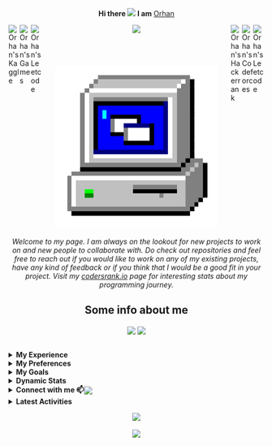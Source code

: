 <p align="center">
 <strong>Hi there </strong><img src="https://raw.githubusercontent.com/iampavangandhi/iampavangandhi/master/gifs/Hi.gif" height="30px"> <strong>I am</strong>  <a href="https://orhanar.github.io">Orhan</a>
</p> 

<a href="https://www.kaggle.com/orhanar"><img align="left" alt="Orhan's Kaggle" width="22px" src="https://cdn.jsdelivr.net/npm/simple-icons@3.1.0/icons/kaggle.svg"/></a>
<a href="https://orhana.itch.io"><img align="left" alt="Orhan's Games" width="22px" src="https://cdn.jsdelivr.net/npm/simple-icons@3.4.1/icons/unity.svg"/></a>
</a>
<a href="https://medium.com/@orhanarifoglu"><img align="left" alt="Orhan's Leetcode" width="22px" src="https://cdn.jsdelivr.net/npm/simple-icons@v3/icons/medium.svg"/></a>
<a href="https://leetcode.com/orhana/"><img align="right" alt="Orhan's Leetcode" width="22px" src="https://cdn.jsdelivr.net/npm/simple-icons@v3/icons/leetcode.svg" /></a>
<a href="https://codeforces.com/profile/orhana"><img align="right" alt="Orhan's Codeforces" width="22px" src="https://cdn.jsdelivr.net/npm/simple-icons@3.4.1/icons/codeforces.svg"/></a>
<a href="https://www.hackerrank.com/orhanarifoglu"><img align="right" alt="Orhan's Hackerrank" width="22px" src="https://cdn.jsdelivr.net/npm/simple-icons@3.1.0/icons/hackerrank.svg"/></a>
<p align="center">
<a href="https://www.linkedin.com/in/orhan-arifoglu-a3b6891aa/"><img src="https://cdn.jsdelivr.net/npm/simple-icons@3.1.0/icons/linkedin.svg" width="22px"/></a>
</p>

</br>
</br>

<div>
<p align="center">
	 <img src="https://github.com/orhanar/orhanar/blob/master/Assets/PC.gif" alt="animated"/>
</p>
</div>

<div>
<p align="center">
<em>Welcome to my page. I am always on the lookout for new projects to work on and new people to collaborate with. Do check out repositories and feel free to reach out if you would like to work on any of my existing projects, have any kind of feedback or if you think that I would be a good fit in your project. Visit my <a href="https://profile.codersrank.io/user/orhanar/">codersrank.io</a> page for interesting stats about my programming journey.</em>
</p>
</div>




<div>
<p align="center">
	<h2 align="center">Some info about me </h2>
</p>
<p align="center">
	<img align="center" src="https://img.shields.io/badge/TDD-Advocate-_.svg"> <img align="center" src="https://img.shields.io/badge/Clean%20Code-Evangelist-_.svg">
</p
</div>
 
</br>

<details>
	<summary>
 		<b>My Experience</b>
	</summary>

<h2>I mainly have experience with below languages</h2>

<code><img height="30" src="https://raw.githubusercontent.com/github/explore/80688e429a7d4ef2fca1e82350fe8e3517d3494d/topics/javascript/javascript.png"></code>
[![C++](https://img.shields.io/badge/c++%20-%2300599C.svg?&style=for-the-badge&logo=c%2B%2B&ogoColor=white&link=https://github.com/orhanar?tab=repositories&q=&type=&language=c++)](https://github.com/orhanar?tab=repositories&q=&type=&language=c++) 
[![Python](https://img.shields.io/badge/python%20-%2314354C.svg?&style=for-the-badge&logo=python&logoColor=white&link=https://github.com/orhanar?tab=repositories&q=&type=&language=python)](https://github.com/orhanar?tab=repositories&q=&type=&language=python)
<code><img height="30" src="https://img.shields.io/badge/-Java 8-06305b?style=flat&logo=java&logoColor=white"></code>
<code><img height="30" src="https://github.com/orhanar/orhanar/blob/master/dev/languages/csharp_dotnet.svg"></code>
[![C](https://img.shields.io/badge/c%20-%2300599C.svg?&style=for-the-badge&logo=c&logoColor=white&link=https://github.com/orhanar?tab=repositories&q=&type=&language=c)](https://github.com/orhanar?tab=repositories&q=&type=&language=c) 

<h2>In web development I have experience with below tools</h2>

<code><img height="30" src="https://github.com/orhanar/orhanar/blob/master/dev/frameworks/reactnative.svg"></code>
<code><img height="30" src="https://github.com/orhanar/orhanar/blob/master/dev/new/bootstrap.svg"></code>
<code><img height="30" src="https://github.com/orhanar/orhanar/blob/master/dev/new/jquery.svg"></code>
<code><img height="30" src="https://github.com/orhanar/orhanar/blob/master/dev/new/flutter.svg"></code>
<code><img height="30" src="https://img.shields.io/badge/-django-black?style=flat&logo=django"></code>
<code><img height="30" src="https://raw.githubusercontent.com/github/explore/80688e429a7d4ef2fca1e82350fe8e3517d3494d/topics/html/html.png" alt="html"></code>
<code><img height="30" src="https://raw.githubusercontent.com/github/explore/80688e429a7d4ef2fca1e82350fe8e3517d3494d/topics/css/css.png" alt="css"></code>
<code><img height="30" src="https://raw.githubusercontent.com/github/explore/80688e429a7d4ef2fca1e82350fe8e3517d3494d/topics/mysql/mysql.png"></code>
<code><img height="30" src="https://img.shields.io/badge/-React-black?style=flat&logo=react&link=https://github.com/hritik5102"></code>
<code><img height="30" src="https://github.com/orhanar/orhanar/blob/master/dev/new/nodejs_larger.svg"></code>
<code><img height="30" src="https://img.shields.io/badge/flask%20-%23000.svg?&style=for-the-badge&logo=flask&logoColor=white"/></code>
<code><img height="30" src="https://raw.githubusercontent.com/github/explore/80688e429a7d4ef2fca1e82350fe8e3517d3494d/topics/firebase/firebase.png"></code>
<code><img height="30" src="https://raw.githubusercontent.com/github/explore/80688e429a7d4ef2fca1e82350fe8e3517d3494d/topics/sql/sql.png" alt="sql"></code>
<code><img height="30" src="https://img.shields.io/badge/-MySQL-black?style=flat"></code>
<code><img height="30" src="https://raw.githubusercontent.com/github/explore/80688e429a7d4ef2fca1e82350fe8e3517d3494d/topics/postgresql/postgresql.png"></code>

<h2>Generally some technologies I have had experience within the past</h2>

<code><img height="30" src="https://img.shields.io/badge/markdown-%23000000.svg?&style=for-the-badge&logo=markdown&logoColor=white"/></code>
<code><img height="30" src="https://img.shields.io/badge/git%20-%23F05033.svg?&style=for-the-badge&logo=git&logoColor=white"/></code>
<code><img height="30" src="https://github.com/orhanar/orhanar/blob/master/dev/new/vmware.svg"></code>
<code><img height="30" src="https://raw.githubusercontent.com/github/explore/80688e429a7d4ef2fca1e82350fe8e3517d3494d/topics/terminal/terminal.png"></code>
<code><img height="30" src="https://www.vectorlogo.zone/logos/linux/linux-ar21.svg"></code>
![Jira](https://img.shields.io/badge/-Jira-000000?style=flat&logo=jira-software&logoColor=white&logoColor=0052CC)

<h2>Hosting services I used before</h2>

<code><img height="30" src="https://img.shields.io/badge/AWS%20-%23FF9900.svg?&style=for-the-badge&logo=amazon-aws&logoColor=white"></code>
<code><img height="30" src="https://img.shields.io/badge/heroku%20-%23430098.svg?&style=for-the-badge&logo=heroku&logoColor=white"></code>
<code><img height="30" src="https://github.com/orhanar/orhanar/blob/master/dev/new/digitalocean.svg"></code>
<code><img height="30" src="https://github.com/orhanar/orhanar/blob/master/dev/new/azure.svg"></code>
<code><img height="30" src="https://github.com/orhanar/orhanar/blob/master/dev/new/google_cloud_platform.svg"></code>

<h2>CI/CD Tools I used before</h2>

<code><img height="30" src="https://raw.githubusercontent.com/github/explore/80688e429a7d4ef2fca1e82350fe8e3517d3494d/topics/docker/docker.png"></code>
<code><img height="30" src="https://github.com/orhanar/orhanar/blob/master/dev/new/kubernetes.svg"></code>
[![Docker](https://img.shields.io/badge/-Docker-black?style=flat-square&logo=docker&link=https://github.com/LuizCarlosAbbott/)](https://github.com/LuizCarlosAbbott/)
![Azure](https://img.shields.io/badge/-AzureDevops-0175C2)
![Travis](https://img.shields.io/badge/-Travis-red)

<h2>Design Tools I used before</h2>

![Adobe XD](http://img.shields.io/badge/-Abode%20XD-fe61f6?style=flat-square&logo=adobe-XD&logoColor=ffffff)

</details>

<details>
	<summary>
		 <b>My Preferences</b>
	</summary>

<h2> 🌱 Areas I like to work on </h2>

![Leetcode](https://img.shields.io/badge/-LeetCode-02569B)
![Problem Solving](https://img.shields.io/badge/-Problem%20Solving-ffa804)
![Database Management](https://img.shields.io/badge/-Database%20Management-4d008f)
![Machine Learning](https://img.shields.io/badge/-Machine%20Learning-102230)
[![SpringBoot](https://img.shields.io/badge/-Springboot-black?style=flat&logo=spring&link=https://github.com/hritik5102)](https://github.com/hritik5102) 
<img src="https://github.com/orhanar/orhanar/blob/master/Assets/ai.svg" alt="ai" style="vertical-align:top; margin:4px">
<img src="https://github.com/orhanar/orhanar/blob/master/Assets/datascience.svg" alt="datascience" style="vertical-align:top; margin:4px">
<code><img height="30" src="https://github.com/orhanar/orhanar/blob/master/dev/new/desktop.svg"></code>
<code><img height="30" src="https://github.com/orhanar/orhanar/blob/master/dev/new/mobile.svg"></code>
<code><img height="30" src="https://github.com/orhanar/orhanar/blob/master/dev/new/security.svg"></code>
<code><img height="30" src="https://github.com/orhanar/orhanar/blob/master/dev/new/tools.svg"></code>
<code><img height="30" src="https://github.com/orhanar/orhanar/blob/master/dev/new/web.svg"></code>
<code><img height="30" src="https://github.com/orhanar/orhanar/blob/master/dev/new/gamedev.svg"></code>
<code><img height="30" src="https://github.com/orhanar/orhanar/blob/master/dev/new/datascience.svg"></code>
<code><img height="30" src="https://github.com/orhanar/orhanar/blob/master/dev/new/cloud.svg"></code>

<h2>Database preferences</h2>

![MySQL](https://img.shields.io/badge/-MySQL-black?style=flat-square&logo=mysql)
![MongoDB](https://img.shields.io/badge/-MongoDB-black?style=flat-square&logo=mongodb)
![PostgreSQL](https://img.shields.io/badge/-PostgreSQL-336791?style=flat-square&logo=postgresql)
![Oracle Database](http://img.shields.io/badge/-Oracle-DD0031?style=flat-square&logo=oracle)
![MS SQL Server](http://img.shields.io/badge/-MS%20SQL%20Server-CC2927?style=flat-square&logo=microsoft-sql-server&logoColor=ffffff)

<h2>Deployment preferences</h2>

![GitHub](https://img.shields.io/badge/-GitHub-181717?style=flat-square&logo=github)
![Heroku](https://img.shields.io/badge/-Heroku-430098?style=flat-square&logo=heroku)
![Google Cloud](https://img.shields.io/badge/Google%20Cloud-black?style=flat-square&logo=google-cloud&link=https://github.com/LuizCarlosAbbott/)
![Github Actions](http://img.shields.io/badge/-Github%20Actions-2088FF?style=flat-square&logo=github-actions&logoColor=ffffff)
[![Amazon AWS](https://img.shields.io/badge/Amazon%20AWS-232F3E?style=flat-square&logo=amazon-aws&link=https://github.com/LuizCarlosAbbott/)](https://github.com/LuizCarlosAbbott/)

<h2>My preferred go to Tech Stack</h2>

![Spring](http://img.shields.io/badge/-Spring-6DB33F?style=flat-square&logo=spring&logoColor=ffffff)
![Android](http://img.shields.io/badge/-Android-3DDC84?style=flat-square&logo=android&logoColor=ffffff)
![Maven](http://img.shields.io/badge/-Maven-1565c0?style=flat-square&logo=apache-maven)
![HTML5](https://img.shields.io/badge/-HTML5-%23E44D27?style=flat-square&logo=html5&logoColor=ffffff)
![CSS3](https://img.shields.io/badge/-CSS3-%231572B6?style=flat-square&logo=css3)
![JavaScript](https://img.shields.io/badge/-JavaScript-%23F7DF1C?style=flat-square&logo=javascript&logoColor=000000&labelColor=%23F7DF1C&color=%23FFCE5A)

</details>

<details>
	<summary>
  		<b>My Goals</b>
	</summary>

<h2> To learn and get good at below ✨ tech stacks </h2>

<table>
<tbody>
	
<td align="center" width="20%">
<span><b><center>Ansible</center></b></span> 
<img height=64px src="https://encrypted-tbn0.gstatic.com/images?q=tbn%3AANd9GcSEbbMBYx3DSbnzVxofkkvdV83FRA-lma9Y_Q&usqp=CAU"> 
</td>

<td align="center" width="20%">
<span><b><center>AWS</center></b></span> 
<img height=64px src="https://encrypted-tbn0.gstatic.com/images?q=tbn%3AANd9GcQV9AyEyvrlIJLOfbxFLfOr03Qy5gRL0txWMQ&usqp=CAU"> 
</td>

<td align="center" width="20%">
<span><b><center>Docker</center></b></span> 
<img height=64px src="https://encrypted-tbn0.gstatic.com/images?q=tbn%3AANd9GcTApU_6Eg4oWx3NMhLifHmNEkxjeMxfd3oGUA&usqp=CAU"> 
</td>

<td align="center" width="20%">
<span><b><center>Flask</center></b></span> 
<img height=64px src="https://www.pngitem.com/pimgs/m/159-1595977_flask-python-logo-hd-png-download.png"> 
</td>

<td align="center" width="20%">
<span><b><center>Git</center></b></span> 
<img height=64px src="https://git-scm.com/images/logos/downloads/Git-Logo-2Color.png"> 
</td>

<td align="center" width="20%">
<span><b><center>Jenkins</center></b></span> 
<img height=64px src="https://www.devteam.space/wp-content/uploads/2018/03/jenkins.jpg"> 
</td>
		
<td align="center" width="20%">
<span><b><center>Kubernetes</center></b></span> 
<img height=64px src="https://d15shllkswkct0.cloudfront.net/wp-content/blogs.dir/1/files/2019/05/Kubernetes_New.png"> 
</td>

<td align="center" width="20%">
<span><b><center>Linux System Administration</center></b></span> 
<img height=64px src="https://upload.wikimedia.org/wikipedia/commons/a/af/Tux.png"> 
</td>

<td align="center" width="20%">
<span><b><center>Python</center></b></span> 
<img height=64px src="https://www.python.org/static/community_logos/python-logo.png"> 
</td>

<td align="center" width="20%">
<span><b><center>MongoDB</center></b></span> 
<img height=64px src="https://www.logolynx.com/images/logolynx/d5/d50b83324fb4fbab14cdfaf47409115b.jpeg"> 
</td>

<td align="center" width="20%">
<span><b><center>SQL</center></b></span> 
<img height=64px src="https://i0.wp.com/www.complexsql.com/wp-content/uploads/2017/01/sql-logo.jpg?ssl=1"> 
</td>
	
</tbody>
</table>

<table>
<tbody>

<tr valign="top">
	
<td width="20%" align="center">
<span>𝗛𝗧𝗠𝗟𝟱</span><br><br><br>
<img height="64px" src="https://cdn.svgporn.com/logos/html-5.svg">
</td>
		
<td width="20%" align="center">
<span>𝗖𝗦𝗦𝟯</span><br><br><br>
<img height="64px" src="https://cdn.svgporn.com/logos/css-3.svg">
</td>
		
<td width="20%" align="center">
<span>𝗝𝗮𝘃𝗮𝗦𝗰𝗿𝗶𝗽𝘁</span><br><br><br>
<img height="64px" src="https://cdn.svgporn.com/logos/javascript.svg">
</td>
	
<td width="20%" align="center">
<span>𝗩𝘂𝗲</span><br><br><br>
<img height="64px" src="https://cdn.svgporn.com/logos/vue.svg">
</td>
	
</tr>
	
<tr valign="top">
	
<td width="20%" align="center">
<span>𝗪𝗲𝗯𝗽𝗮𝗰𝗸</span><br><br><br>
<img height="64px" src="https://cdn.svgporn.com/logos/webpack.svg">
</td>
	
<td width="20%" align="center">
<span>𝗘𝘀𝗹𝗶𝗻𝘁</span><br><br><br>
<img height="64px" src="https://cdn.svgporn.com/logos/eslint.svg">
</td>
	
<td width="20%" align="center">
<span>𝗚𝗶𝘁</span><br><br><br>
<img height="64px" src="https://cdn.svgporn.com/logos/git-icon.svg">
</td>
	
<td width="20%" align="center">
<span>𝗩𝗦 𝗖𝗼𝗱𝗲</span><br><br><br>
<img height="64px" src="https://cdn.svgporn.com/logos/visual-studio-code.svg">
</td>
	
</tr>
	
<tr valign="top">
	
<td width="20%" align="center">
<span>𝗟𝗲𝘀𝘀</span><br><br><br>
<img height="64px" src="https://cdn.svgporn.com/logos/less.svg">
</td>
	
<td width="20%" align="center">
<span>𝗦𝗮𝘀𝘀/𝗦𝗖𝗦𝗦</span><br><br><br>
<img height="64px" src="https://cdn.svgporn.com/logos/sass.svg">
</td>
	
<td width="20%" align="center">
<span>𝗧𝗮𝗶𝗹𝘄𝗶𝗻𝗱𝗖𝘀𝘀</span><br><br><br>
<img height="64px" src="https://cdn.svgporn.com/logos/tailwindcss-icon.svg">
</td>
	
<td width="20%" align="center">
<span>𝗡𝗲𝘁𝗹𝗶𝗳𝘆</span><br><br><br>
<img height="64px" src="https://cdn.svgporn.com/logos/netlify.svg">
</td>
	
</tr>
	
</tbody>
</table>

<table>
<tbody>
	
<tr valign="top">
	
<td width="20%" align="center">
<span>Python</span><br><br><br>
<img height="64px" src="https://www.vectorlogo.zone/logos/python/python-ar21.svg">
</td>
	
<td width="20%" align="center">
<span>Tensorflow</span><br><br><br>
<img height="64px" src="https://www.vectorlogo.zone/logos/tensorflow/tensorflow-ar21.svg">
</td>
	
<td width="20%" align="center">
<span>Pytorch</span><br><br><br>
<img height="64px" src="https://www.vectorlogo.zone/logos/pytorch/pytorch-ar21.svg">
</td> 
	
<td width="20%" align="center">
<span>Jupyter</span><br><br><br>
<img height="64px" src="https://www.vectorlogo.zone/logos/jupyter/jupyter-ar21.svg">
</td> 
	
<td width="20%" align="center">
<span>Google Analytics</span><br><br><br>
<img height="64px" src="https://www.vectorlogo.zone/logos/google_analytics/google_analytics-ar21.svg">
</td> 
	
<td width="20%" align="center">
<span>Git</span><br><br><br>
<img height="64px" src="https://www.vectorlogo.zone/logos/git-scm/git-scm-ar21.svg">
</td> 
	
<td width="20%" align="center">
<span>MySql</span><br><br><br>
<img height="64px" src="https://www.vectorlogo.zone/logos/mysql/mysql-ar21.svg">
</td> 
	
<td width="20%" align="center">
<span>Sqlite</span><br><br><br>
<img height="64px" src="https://www.vectorlogo.zone/logos/sqlite/sqlite-ar21.svg">
</td> 
	
<td width="20%" align="center">
<span>Json</span><br><br><br>
<img height="64px" src="https://www.vectorlogo.zone/logos/json/json-ar21.svg">
</td> 

</tr>
	
</tbody>
</table>

<h2> Programming Language Goals 🌐 </h2>

- To get better at 

| [<img src="https://raw.githubusercontent.com/github/explore/80688e429a7d4ef2fca1e82350fe8e3517d3494d/topics/cpp/cpp.png" alt="cpp logo" width="30">](https://isocpp.org/)  | [<img src="https://raw.githubusercontent.com/github/explore/80688e429a7d4ef2fca1e82350fe8e3517d3494d/topics/c/c.png" alt="c logo" width="30">](http://www.open-std.org/jtc1/sc22/wg14/) | [<img src="https://raw.githubusercontent.com/github/explore/80688e429a7d4ef2fca1e82350fe8e3517d3494d/topics/python/python.png" alt="python logo" width="30">](https://www.python.org/) |  [<img src="https://raw.githubusercontent.com/github/explore/80688e429a7d4ef2fca1e82350fe8e3517d3494d/topics/javascript/javascript.png" alt="js logo" width="30">](https://developer.mozilla.org/en-US/docs/Web/JavaScript)  | <img src="https://www.vectorlogo.zone/logos/java/java-ar21.svg" alt="bash logo" width="30"> |
|---|---|---|---|---|

- To learn from scratch

| [<img src="https://www.vectorlogo.zone/logos/kotlinlang/kotlinlang-ar21.svg" alt="js logo" width="30">](https://developer.mozilla.org/en-US/docs/Web/JavaScript)
|---|

<h2> Tool Goals 🛠️ </h2>
	
- To get better at

| [<img src="https://raw.githubusercontent.com/Delta456/Delta456/master/img/actions.png" alt="cpp logo" width="30">](https://isocpp.org/)  | [<img src="https://raw.githubusercontent.com/Delta456/Delta456/master/img/git.png" alt="c logo" width="30">](http://www.open-std.org/jtc1/sc22/wg14/) | [<img src="https://raw.githubusercontent.com/Delta456/Delta456/master/img/vscode.png" alt="python logo" width="30">](https://www.python.org/) |  [<img src="https://raw.githubusercontent.com/Delta456/Delta456/master/img/travis_ci.png" alt="c logo" width="30">](http://www.open-std.org/jtc1/sc22/wg14/) | [<img src="https://raw.githubusercontent.com/github/explore/80688e429a7d4ef2fca1e82350fe8e3517d3494d/topics/docker/docker.png" alt="js logo" width="30">](https://developer.mozilla.org/en-US/docs/Web/JavaScript)  | [<img src="https://www.vectorlogo.zone/logos/gradle/gradle-ar21.svg" alt="cpp logo" width="30">](https://isocpp.org/) | [<img src="https://www.vectorlogo.zone/logos/android/android-ar21.svg" alt="cpp logo" width="30">](https://isocpp.org/) | [<img src="https://www.vectorlogo.zone/logos/json/json-ar21.svg" alt="cpp logo" width="30">](https://isocpp.org/) | [<img src="https://www.vectorlogo.zone/logos/mysql/mysql-ar21.svg" alt="cpp logo" width="30">](https://isocpp.org/) | [<img src="https://www.vectorlogo.zone/logos/sqlite/sqlite-ar21.svg" alt="cpp logo" width="30">](https://isocpp.org/) | [<img src="https://www.vectorlogo.zone/logos/firebase/firebase-ar21.svg" alt="cpp logo" width="30">](https://isocpp.org/) | [<img src="https://www.vectorlogo.zone/logos/json/json-ar21.svg" alt="cpp logo" width="30">](https://isocpp.org/) | [<img src="https://raw.githubusercontent.com/github/explore/80688e429a7d4ef2fca1e82350fe8e3517d3494d/topics/kubernetes/kubernetes.png" alt="cpp logo" width="30">](https://isocpp.org/) | [<img src="https://raw.githubusercontent.com/Delta456/Delta456/master/img/aws.png" alt="cpp logo" width="30">](https://isocpp.org/) | [<img src="https://raw.githubusercontent.com/Delta456/Delta456/master/img/jupyter_notebook.png" alt="cpp logo" width="30">](https://isocpp.org/)  | Windows Terminal | WSL | 
|---|---|---|---|---|---|---|---|---|---|---|---|---|---|---|---|---|

- To learn from scratch
 
 | [<img src="https://www.vectorlogo.zone/logos/circleci/circleci-ar21.svg" alt="c logo" width="30">](http://www.open-std.org/jtc1/sc22/wg14/) | [<img src="https://raw.githubusercontent.com/Delta456/Delta456/master/img/codecov.png" alt="python logo" width="30">](https://www.python.org/) | [<img src="https://img.shields.io/badge/-Redis-black?style=flat&logo=redis&link=https://github.com/hritik5102)" alt="python logo" width="30">](https://www.python.org/) | [<img src="https://github.com/orhanar/orhanar/blob/master/dev/new/qt.svg" alt="js logo" width="30">](https://developer.mozilla.org/en-US/docs/Web/JavaScript)  | [<img src="https://raw.githubusercontent.com/github/explore/80688e429a7d4ef2fca1e82350fe8e3517d3494d/topics/graphql/graphql.png" alt="cpp logo" width="30">](https://isocpp.org/) | [<img src="https://raw.githubusercontent.com/orhanar/orhanar/master/Assets/hadoop.svg" alt="cpp logo" width="30">](https://isocpp.org/) | [<img src="https://raw.githubusercontent.com/orhanar/orhanar/master/Assets/apache_spark.svg" alt="cpp logo" width="30">](https://isocpp.org/) | [<img src="https://raw.githubusercontent.com/orhanar/orhanar/master/Assets/scala.svg" alt="cpp logo" width="30">](https://isocpp.org/) | [<img src="https://raw.githubusercontent.com/orhanar/orhanar/master/Assets/kafka.svg" alt="cpp logo" width="30">](https://isocpp.org/) | [<img src="https://raw.githubusercontent.com/github/explore/80688e429a7d4ef2fca1e82350fe8e3517d3494d/topics/graphql/graphql.png" alt="cpp logo" width="30">](https://isocpp.org/) | [<img src="https://raw.githubusercontent.com/orhanar/orhanar/master/Assets/bamboo.svg" alt="cpp logo" width="30">](https://isocpp.org/) | [<img src="https://img.shields.io/badge/-Sass-%23CC6699?style=flat-square&logo=sass&logoColor=ffffff" alt="cpp logo" width="30">](https://isocpp.org/) | [<img src="https://img.shields.io/badge/-Clojure-000000?style=flat&logo=clojure" alt="cpp logo" width="30">](https://isocpp.org/) |  [<img src="https://img.shields.io/badge/-Nestjs-black?style=flat-square&logo=NestJS&link=https://github.com/LuizCarlosAbbott/" alt="cpp logo" width="30">](https://isocpp.org/) |  [<img src="https://img.shields.io/badge/-RabbitMQ-black?style=flat-square&logo=rabbitmq&link=https://github.com/LuizCarlosAbbott/" alt="cpp logo" width="30">](https://isocpp.org/) | 
|---|---|---|---|---|---|---|---|---|---|---|---|---|---|---|
	 
<div align="center">
	
### Languages and Tools :computer:

<h2>🌱 Looking forward to learn:</h2>

</br>

[![Redis](https://img.shields.io/badge/-Redis-black?style=flat-square&logo=Redis&link=https://github.com/LuizCarlosAbbott/)](https://github.com/LuizCarlosAbbott/)
[![GraphQL](https://img.shields.io/badge/-GraphQL-E10098?style=flat-square&logo=graphql&link=https://github.com/LuizCarlosAbbott/)](https://github.com/LuizCarlosAbbott/)
[![Apollo GraphQL](https://img.shields.io/badge/-Apollo%20GraphQL-311C87?style=flat-square&logo=apollo-graphql&link=https://github.com/LuizCarlosAbbott/)](https://github.com/LuizCarlosAbbott/)
<img src="https://github.com/orhanar/orhanar/blob/master/dev/new/r.svg" alt="csharp_dotnet" style="vertical-align:top; margin:6px 4px">
<code><img height="30" src="https://www.vectorlogo.zone/logos/terraformio/terraformio-ar21.svg"></code>
<img alt="Webpack" src="https://img.shields.io/badge/-Webpack-8DD6F9?style=flat-square&logo=webpack&logoColor=white" /> 
<img alt="github actions" src="https://img.shields.io/badge/-Github_Actions-2088FF?style=flat-square&logo=github-actions&logoColor=white" />
<img alt="Insomnia" src="https://img.shields.io/badge/-Insomnia-5849BE?style=flat-square&logo=insomnia&logoColor=white" />
<img alt="redux" src="https://img.shields.io/badge/-Redux-764ABC?style=flat-square&logo=redux&logoColor=white" />
<img alt="GraphQL" src="https://img.shields.io/badge/-GraphQL-E10098?style=flat-square&logo=graphql&logoColor=white" />
<img alt="Sass" src="https://img.shields.io/badge/-Sass-CC6699?style=flat-square&logo=sass&logoColor=white" />
<img alt="Styled Components" src="https://img.shields.io/badge/-Styled_Components-db7092?style=flat-square&logo=styled-components&logoColor=white" />
<img alt="NestJs" src="https://img.shields.io/badge/-NestJs-ea2845?style=flat-square&logo=nestjs&logoColor=white" />
<img alt="npm" src="https://img.shields.io/badge/-NPM-CB3837?style=flat-square&logo=npm&logoColor=white" />
<img alt="Rollup" src="https://img.shields.io/badge/-Rollup-EC4A3F?style=flat-square&logo=rollup.js&logoColor=white" />
<img alt="d3js" src="https://img.shields.io/badge/-D3.js-F9A03C?style=flat-square&logo=d3.js&logoColor=white" />
<img alt="Prettier" src="https://img.shields.io/badge/-Prettier-F7B93E?style=flat-square&logo=prettier&logoColor=white" />
<a href="" target="_blank"><img alt="MATLAB" src="https://img.shields.io/badge/-MATALB-0076A8?style=flat-square&logo=Mathworks&logoColor=white"></a>
<code><img height="40" src="https://github.com/orhanar/orhanar/blob/master/dev/new/qt.svg"></code>
<code><img height="40" src="https://raw.githubusercontent.com/github/explore/80688e429a7d4ef2fca1e82350fe8e3517d3494d/topics/graphql/graphql.png"></code>
<code><img height="40" src="https://raw.githubusercontent.com/orhanar/orhanar/master/Assets/hadoop.svg"></code>
<code><img height="40" src="https://raw.githubusercontent.com/orhanar/orhanar/master/Assets/apache_spark.svg"></code>
<code><img height="40" src="https://raw.githubusercontent.com/orhanar/orhanar/master/Assets/scala.svg"></code>
<code><img height="40" src="https://raw.githubusercontent.com/orhanar/orhanar/master/Assets/kafka.svg"></code> 
<code><img height="40" src="https://raw.githubusercontent.com/orhanar/orhanar/master/Assets/bamboo.svg"></code>
<code><img height="40" src="https://img.shields.io/badge/-Nestjs-black"></code>
<code><img height="40" src="https://img.shields.io/badge/-RabbitMQ-black"></code>
<code><img height="40" src="https://img.shields.io/badge/-ElasticSearch-005571"></code>
<code><img height="30" src="https://pytorch.org/assets/images/pytorch-logo.png"></code>
<code><img height="30" src="https://raw.githubusercontent.com/github/explore/80688e429a7d4ef2fca1e82350fe8e3517d3494d/topics/tensorflow/tensorflow.png"></code>
<code><img height="30" src="https://img.shields.io/badge/-R-black?style=flat&logo=r&logoColor=5b8cc4"></code>

<h2> 👨 I like to get better at </h2>

</br>

![jQuery](https://img.shields.io/badge/-jQuery-222222?style=flat&logo=jQuery&logoColor=0769AD)
![TCP/IP](https://img.shields.io/badge/-TCP/IP-222222?style=flat&logo=cisco&logoColor=white)
<img src="/dev/new/react.svg" alt="csharp_dotnet" style="vertical-align:top; margin:6px 4px">
<img src="https://github.com/orhanar/orhanar/blob/master/Assets/npm.svg" alt="npm" style="vertical-align:top; margin:4px">
<img src="https://github.com/orhanar/orhanar/blob/master/dev/new/nuget.svg" alt="csharp_dotnet" style="vertical-align:top; margin:6px 4px">
<code><img height="40" src="https://raw.githubusercontent.com/github/explore/80688e429a7d4ef2fca1e82350fe8e3517d3494d/topics/django/django.png"></code>
<code><img height="40" src="https://raw.githubusercontent.com/github/explore/80688e429a7d4ef2fca1e82350fe8e3517d3494d/topics/maven/maven.png"></code>
<code><img height="40" src="https://raw.githubusercontent.com/github/explore/80688e429a7d4ef2fca1e82350fe8e3517d3494d/topics/scikit-learn/scikit-learn.png"></code>
<code><img height="30" src="https://github.com/orhanar/orhanar/blob/master/dev/new/unity.svg"></code>

## 𝗠𝘆 𝗧𝗲𝗰𝗸 𝗦𝘁𝗮𝗰𝗸

</br>

<img src="https://img.shields.io/badge/-Python%203-black?style=flat&logo=python&logoColor=white">
<img src="https://raw.githubusercontent.com/orhanar/orhanar/master/Assets/git.svg" width="70" height="40">
<img src="/dev/new/nodejs.svg" alt="csharp_dotnet" style="vertical-align:top; margin:6px 4px">
<img src="https://img.shields.io/badge/Java-orange?style=flat&logo=java&logoColor=white">

</details>

<details>
<summary>
<b> Dynamic Stats</b>
</summary>
	
</br>

<!--START_SECTION:waka-->
![Code Time](http://img.shields.io/badge/Code%20Time-18%20hrs%2022%20mins-blue)

![Profile Views](http://img.shields.io/badge/Profile%20Views-0-blue)

**🐱 My GitHub Data** 

> 📦 76.3 kB Used in GitHub's Storage 
 > 
> 🏆 72 Contributions in the Year 2023
 > 
> 🚫 Not Opted to Hire
 > 
> 📜 10 Public Repositories 
 > 
> 🔑 5 Private Repositories 
 > 
**I'm a Night 🦉** 

```text
🌞 Morning                68 commits          ██░░░░░░░░░░░░░░░░░░░░░░░   09.15 % 
🌆 Daytime                276 commits         █████████░░░░░░░░░░░░░░░░   37.15 % 
🌃 Evening                371 commits         ████████████░░░░░░░░░░░░░   49.93 % 
🌙 Night                  28 commits          █░░░░░░░░░░░░░░░░░░░░░░░░   03.77 % 
```
📅 **I'm Most Productive on Sunday** 

```text
Monday                   56 commits          ██░░░░░░░░░░░░░░░░░░░░░░░   07.54 % 
Tuesday                  60 commits          ██░░░░░░░░░░░░░░░░░░░░░░░   08.08 % 
Wednesday                38 commits          █░░░░░░░░░░░░░░░░░░░░░░░░   05.11 % 
Thursday                 15 commits          █░░░░░░░░░░░░░░░░░░░░░░░░   02.02 % 
Friday                   47 commits          ██░░░░░░░░░░░░░░░░░░░░░░░   06.33 % 
Saturday                 44 commits          █░░░░░░░░░░░░░░░░░░░░░░░░   05.92 % 
Sunday                   483 commits         ████████████████░░░░░░░░░   65.01 % 
```


📊 **This Week I Spent My Time On** 

```text
🕑︎ Time Zone: Europe/London

💬 Programming Languages: 
No Activity Tracked This Week

🔥 Editors: 
No Activity Tracked This Week

🐱‍💻 Projects: 
No Activity Tracked This Week

💻 Operating System: 
No Activity Tracked This Week
```

**I Mostly Code in C#** 

```text
C#                       3 repos             █████░░░░░░░░░░░░░░░░░░░░   20.00 % 
Python                   3 repos             █████░░░░░░░░░░░░░░░░░░░░   20.00 % 
HTML                     3 repos             █████░░░░░░░░░░░░░░░░░░░░   20.00 % 
Java                     2 repos             ███░░░░░░░░░░░░░░░░░░░░░░   13.33 % 
Jupyter Notebook         1 repo              ██░░░░░░░░░░░░░░░░░░░░░░░   06.67 % 
```



**Timeline**

![Lines of Code chart](https://raw.githubusercontent.com/orhanar/orhanar/master/assets/bar_graph.png)


 Last Updated on 02/11/2023 12:51:03 UTC
<!--END_SECTION:waka-->

Here's a graph for people who like graphs: 

![Activity Graph](https://github-readme-activity-graph.vercel.app/graph?username=orhanar&theme=github)

![My Code::Stats history graph](https://codestats-readme.wegfan.cn/history-graph/orhanar?grid_color=e8e8e8&text_color=666666&zeroline_color=ababab&language_colors=["red","green","blue"])

## Stargazers over time

[![Stargazers over time](https://starchart.cc/orhanar/orhanar.svg)](https://starchart.cc/orhanar/orhanar)


![Orhan's github stats](https://github-readme-stats-sigma-five.vercel.app/api?username=orhanar&show_icons=true&title_color=fff&icon_color=79ff97&text_color=9f9f9f&bg_color=151515)
![Orhan's github Activity](https://github-readme-streak-stats.herokuapp.com?user=orhanar&theme=dark&hide_border=true&width=400")
[![Top Langs](https://github-readme-stats-sigma-five.vercel.app/api/top-langs/?username=orhanar&layout=compact&show_icons=true&title_color=fff&icon_color=79ff97&text_color=9f9f9f&bg_color=151515)](https://github.com/anuraghazra/github-readme-stats)
![Orhan's WakaTime Activity](https://github-readme-stats.vercel.app/api/wakatime?username=@orhanar&v=2&bg_color=00000000&text_color=black&title_color=blue&hide_border=true&disable_animations=true)

<table>
  <thead align="center">
    <tr border: none;>
      <td><b>🎁 Projects</b></td>
      <td><b>🌟 Stars</b></td>
      <td><b>🍴 Forks</b></td>
      <td><b>🐛 Issues</b></td>
      <td><b>🔔 Pull Requests</b></td>
      <td><b>👨‍💻 Language</b></td>
    </tr>
  </thead>
	
<tbody>
	
<tr>
<td><a href="https://github.com/orhanar/Hermit-Crab"><b>👨🏻‍💻 Hermit Crab</b></a></td>
<td><img alt="Stars" src="https://img.shields.io/github/stars/orhanar/Hermit-Crab?style=flat-square&labelColor=343b41"/></td>
<td><img alt="Forks" src="https://img.shields.io/github/forks/orhanar/Hermit-Crab?style=flat-square&labelColor=343b41"/></td>
<td><img alt="Issues" src="https://img.shields.io/github/issues/orhanar/Hermit-Crab?style=flat-square"/></td>
<td><img alt="Pull Requests" src="https://img.shields.io/github/issues-pr/orhanar/Hermit-Crab?style=flat-square"/></td>
<td><img alt="Language" src="https://img.shields.io/github/languages/top/orhanar/Hermit-Crab?style=flat-square"/></td> 
</tr>
	  
<tr>
<td><a href="https://github.com/orhanar/tic-tac-toe"><b>🚀 Tic Tac Toe</b></a></td>
<td><img alt="Stars" src="https://img.shields.io/github/stars/orhanar/tic-tac-toe?style=flat-square&labelColor=343b41"/></td>
<td><img alt="Forks" src="https://img.shields.io/github/forks/orhanar/tic-tac-toe?style=flat-square&labelColor=343b41"/></td>
<td><img alt="Issues" src="https://img.shields.io/github/issues/orhanar/tic-tac-toe?style=flat-square"/></td>
<td><img alt="Pull Requests" src="https://img.shields.io/github/issues-pr/orhanar/tic-tac-toe?style=flat-square"/></td>
<td><img alt="Language" src="https://img.shields.io/github/languages/top/orhanar/tic-tac-toe?style=flat-square"/></td>
</tr>
	
<tr>
<td><a href="https://github.com/orhanar/World-Cities"><b>💸 World Cities</b></a></td>
<td><img alt="Stars" src="https://img.shields.io/github/stars/orhanar/World-Cities?style=flat-square&labelColor=343b41"/></td>
<td><img alt="Forks" src="https://img.shields.io/github/forks/orhanar/World-Cities?style=flat-square&labelColor=343b41"/></td>
<td><img alt="Issues" src="https://img.shields.io/github/issues/orhanar/World-Cities?style=flat-square"/></td>
<td><img alt="Pull Requests" src="https://img.shields.io/github/issues-pr/orhanar/World-Cities?style=flat-square"/></td>
<td><img alt="Language" src="https://img.shields.io/github/languages/top/orhanar/World-Cities?style=flat-square"/></td>
</tr>
	
</tbody>
</table>

Joined Github **8** years ago.

Since then I pushed **315** commits, opened **26** issues, submitted **24** pull requests, received **12** stars across **12** personal projects and contributed to **1** public repositories.

Most used languages across my projects:

![Jupyter Notebook](https://img.shields.io/static/v1?style=flat-square&label=%E2%A0%80&color=555&labelColor=%23DA5B0B&message=Jupyter%20Notebook%EF%B8%B189.7%25)
![Python](https://img.shields.io/static/v1?style=flat-square&label=%E2%A0%80&color=555&labelColor=%233572A5&message=Python%EF%B8%B16.9%25)
![Java](https://img.shields.io/static/v1?style=flat-square&label=%E2%A0%80&color=555&labelColor=%23b07219&message=Java%EF%B8%B11.8%25)
![PHP](https://img.shields.io/static/v1?style=flat-square&label=%E2%A0%80&color=555&labelColor=%234F5D95&message=PHP%EF%B8%B10.5%25)
![HTML](https://img.shields.io/static/v1?style=flat-square&label=%E2%A0%80&color=555&labelColor=%23e34c26&message=HTML%EF%B8%B10.2%25)
![Tcl](https://img.shields.io/static/v1?style=flat-square&label=%E2%A0%80&color=555&labelColor=%23e4cc98&message=Tcl%EF%B8%B10.2%25)
![Other](https://img.shields.io/static/v1?style=flat-square&label=%E2%A0%80&color=555&labelColor=%23ededed&message=Other%EF%B8%B10.3%25)

</details>

<details>
<summary>
	<b> Connect with me 📫<img align="center" src="https://github.com/rajput2107/rajput2107/blob/master/Assets/Handshake.gif" height="20px" /></b> 	
</summary>
	
<p align="center">
 <a href="mailto:orhanarifoglu@outlook.com"><img src="https://github.com/deut-erium/deut-erium/blob/master/assets/gmail.svg" width="30px" alt="mail"></a> &nbsp; &nbsp;
  <a href="https://www.linkedin.com/in/orhan-arifoglu-a3b6891aa/"><img src="https://github.com/deut-erium/deut-erium/blob/master/assets/linkedin.svg" width="30px" alt="LinkedIn"></a> &nbsp; &nbsp;
  <a href="https://app.hackthebox.eu/profile/637212"><img src="https://github.com/deut-erium/deut-erium/blob/master/assets/ctftime.ico" width="30px" alt="ctftime"></a> &nbsp; &nbsp;
  <a href="https://medium.com/@orhanarifoglu"><img src="https://www.vectorlogo.zone/logos/medium/medium-tile.svg" width="30px" alt="Orhan's Medium"></a> &nbsp; &nbsp; 
    <a href="https://stackoverflow.com/users/14938630/orhan-arifoglu" target="_blank"><img alt="Stack Overflow" src="https://img.shields.io/badge/-Stack%20Overflow-FE7A16?style=flat-square&logo=Stack-Overflow&logoColor=white"></a> &nbsp; &nbsp; 
</p>

<p align="center">
<img src="https://github-readme-stackoverflow.vercel.app/?userID=14938630">
</p>	
	
</details>

<details>
<summary>
	<b> Latest Activities </b>
</summary>

<!--RECENT_ACTIVITY:start-->
1. 📔 Created new repository [orhanar/Cookbook](https://github.com/orhanar/Cookbook)
2. 💪 Opened PR [#3](https://github.com/orhanar/Do-It/pull/3) in [orhanar/Do-It](https://github.com/orhanar/Do-It)
3. 🎉 Merged PR [#2](https://github.com/orhanar/Do-It/pull/2) in [orhanar/Do-It](https://github.com/orhanar/Do-It)
4. 💪 Opened PR [#2](https://github.com/orhanar/Do-It/pull/2) in [orhanar/Do-It](https://github.com/orhanar/Do-It)
5. 📔 Created new repository [orhanar/Do-It](https://github.com/orhanar/Do-It)
<!--RECENT_ACTIVITY:end-->
<!--RECENT_ACTIVITY:last_update-->
Last Updated: Thursday, November 2nd, 2023, 1:14:08 PM (GMT)
<!--RECENT_ACTIVITY:last_update_end-->
	
## Latest Blog Posts
	
<!-- BLOG-POST-LIST:START -->
- [Post With Code](https://orhanar.quarto.pub/myblog/posts/post-with-code/index.html)
- [Welcome To My Blog](https://orhanar.quarto.pub/myblog/posts/welcome/index.html)
<!-- BLOG-POST-LIST:END -->

</details>

<p align="center">
<img src="https://visitor-badge.laobi.icu/badge?page_id=orhanar.orhanar">
</p>

<p align="center">
  <img src="https://github-profile-trophy.vercel.app/?username=orhanar&theme=dracula"/>
</p>
